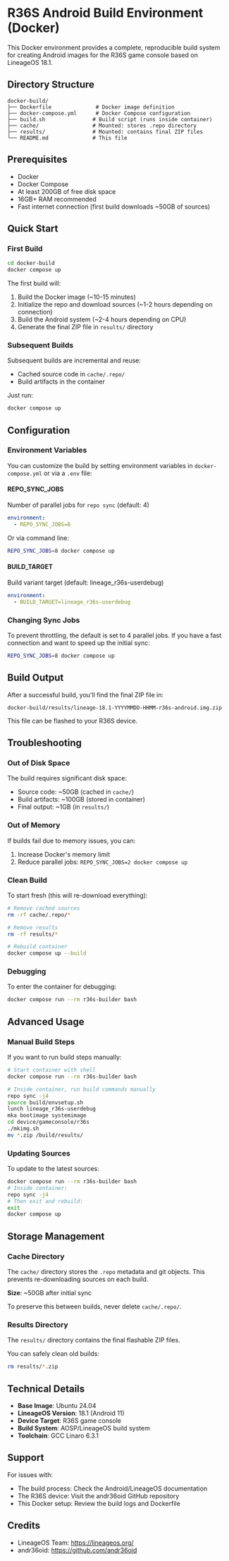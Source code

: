 # R36S Android Build Environment (Docker)

This Docker environment provides a complete, reproducible build system for creating Android images for the R36S game console based on LineageOS 18.1.

## Directory Structure

```
docker-build/
├── Dockerfile              # Docker image definition
├── docker-compose.yml      # Docker Compose configuration
├── build.sh               # Build script (runs inside container)
├── cache/                 # Mounted: stores .repo directory
├── results/               # Mounted: contains final ZIP files
└── README.md              # This file
```

## Prerequisites

- Docker
- Docker Compose
- At least 200GB of free disk space
- 16GB+ RAM recommended
- Fast internet connection (first build downloads ~50GB of sources)

## Quick Start

### First Build

```bash
cd docker-build
docker compose up
```

The first build will:
1. Build the Docker image (~10-15 minutes)
2. Initialize the repo and download sources (~1-2 hours depending on connection)
3. Build the Android system (~2-4 hours depending on CPU)
4. Generate the final ZIP file in `results/` directory

### Subsequent Builds

Subsequent builds are incremental and reuse:
- Cached source code in `cache/.repo/`
- Build artifacts in the container

Just run:
```bash
docker compose up
```

## Configuration

### Environment Variables

You can customize the build by setting environment variables in `docker-compose.yml` or via a `.env` file:

#### REPO_SYNC_JOBS
Number of parallel jobs for `repo sync` (default: 4)
```yaml
environment:
  - REPO_SYNC_JOBS=8
```

Or via command line:
```bash
REPO_SYNC_JOBS=8 docker compose up
```

#### BUILD_TARGET
Build variant target (default: lineage_r36s-userdebug)
```yaml
environment:
  - BUILD_TARGET=lineage_r36s-userdebug
```

### Changing Sync Jobs

To prevent throttling, the default is set to 4 parallel jobs. If you have a fast connection and want to speed up the initial sync:

```bash
REPO_SYNC_JOBS=8 docker compose up
```

## Build Output

After a successful build, you'll find the final ZIP file in:
```
docker-build/results/lineage-18.1-YYYYMMDD-HHMM-r36s-android.img.zip
```

This file can be flashed to your R36S device.

## Troubleshooting

### Out of Disk Space
The build requires significant disk space:
- Source code: ~50GB (cached in `cache/`)
- Build artifacts: ~100GB (stored in container)
- Final output: ~1GB (in `results/`)

### Out of Memory
If builds fail due to memory issues, you can:
1. Increase Docker's memory limit
2. Reduce parallel jobs: `REPO_SYNC_JOBS=2 docker compose up`

### Clean Build
To start fresh (this will re-download everything):
```bash
# Remove cached sources
rm -rf cache/.repo/*

# Remove results
rm -rf results/*

# Rebuild container
docker compose up --build
```

### Debugging
To enter the container for debugging:
```bash
docker compose run --rm r36s-builder bash
```

## Advanced Usage

### Manual Build Steps
If you want to run build steps manually:

```bash
# Start container with shell
docker compose run --rm r36s-builder bash

# Inside container, run build commands manually
repo sync -j4
source build/envsetup.sh
lunch lineage_r36s-userdebug
mka bootimage systemimage
cd device/gameconsole/r36s
./mkimg.sh
mv *.zip /build/results/
```

### Updating Sources
To update to the latest sources:
```bash
docker compose run --rm r36s-builder bash
# Inside container:
repo sync -j4
# Then exit and rebuild:
exit
docker compose up
```

## Storage Management

### Cache Directory
The `cache/` directory stores the `.repo` metadata and git objects. This prevents re-downloading sources on each build.

**Size**: ~50GB after initial sync

To preserve this between builds, never delete `cache/.repo/`.

### Results Directory
The `results/` directory contains the final flashable ZIP files.

You can safely clean old builds:
```bash
rm results/*.zip
```

## Technical Details

- **Base Image**: Ubuntu 24.04
- **LineageOS Version**: 18.1 (Android 11)
- **Device Target**: R36S game console
- **Build System**: AOSP/LineageOS build system
- **Toolchain**: GCC Linaro 6.3.1

## Support

For issues with:
- The build process: Check the Android/LineageOS documentation
- The R36S device: Visit the andr36oid GitHub repository
- This Docker setup: Review the build logs and Dockerfile

## Credits

- LineageOS Team: https://lineageos.org/
- andr36oid: https://github.com/andr36oid
